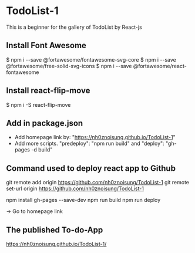 # TodoList-1
This is a beginner for the gallery of TodoList by React-js

## Install Font Awesome
$ npm i --save @fortawesome/fontawesome-svg-core
$ npm i --save @fortawesome/free-solid-svg-icons
$ npm i --save @fortawesome/react-fontawesome

## Install react-flip-move
$ npm i -S react-flip-move

## Add in package.json
+ Add homepage link by: "https://nh0znoisung.github.io/TodoList-1"
+ Add more scripts. "predeploy": "npm run build" and "deploy": "gh-pages -d build"

## Command used to deploy react app to Github
git remote add origin https://github.com/nh0znoisung/TodoList-1
git remote set-url origin https://github.com/nh0znoisung/TodoList-1

npm install gh-pages --save-dev
npm run build
npm run deploy

-> Go to homepage link

## The published To-do-App
https://nh0znoisung.github.io/TodoList-1/
